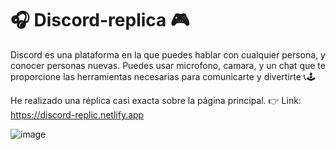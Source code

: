 # 🎧 Discord-replica 🎮

Discord es una plataforma en la que puedes hablar con cualquier persona, y conocer personas nuevas.
Puedes usar microfono, camara, y un chat que te proporcione las herramientas necesarias para comunicarte y divertirte
📞🕹
  
He realizado una réplica casi exacta sobre la página principal.
👉 Link: https://discord-replic.netlify.app


![image](https://user-images.githubusercontent.com/96498455/153783393-52fdff7c-6e1c-4b71-a8a8-9228ad89ef61.png)



